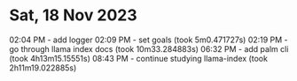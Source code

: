 # Sat, 18 Nov 2023

02:04 PM - add logger
02:09 PM - set goals (took 5m0.471727s)
02:19 PM - go through llama index docs (took 10m33.284883s)
06:32 PM - add palm cli (took 4h13m15.15551s)
08:43 PM - continue studying llama-index (took 2h11m19.022885s)
